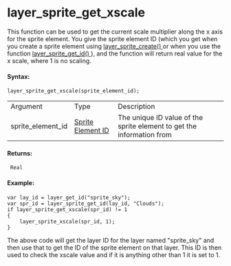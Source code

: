 # layer_sprite_get_xscale

This function can be used to get the current scale multiplier along the
x axis for the sprite element. You give the sprite element ID (which you
get when you create a sprite element using [ layer_sprite_create()
](layer_sprite_create) or when you use the function [
layer_sprite_get_id() ](layer_sprite_get_id) ), and the function
will return real value for the x scale, where 1 is no scaling.

#### Syntax:

``` gml
layer_sprite_get_xscale(sprite_element_id);
```

|                   |                                                                                                                                        |                                                                       |
|-------------------|----------------------------------------------------------------------------------------------------------------------------------------|-----------------------------------------------------------------------|
| Argument          | Type                                                                                                                                   | Description                                                           |
| sprite_element_id |  [Sprite Element ID](../../../../../../GameMaker_Language/GML_Reference/Asset_Management/Rooms/Sprite_Layers/layer_sprite_get_id)  | The unique ID value of the sprite element to get the information from |

#### Returns:

``` gml
 Real
```

#### Example:

``` gml
var lay_id = layer_get_id("sprite_sky");
var spr_id = layer_sprite_get_id(lay_id, "Clouds");
if layer_sprite_get_xscale(spr_id) != 1
{
    layer_sprite_xscale(spr_id, 1);
}
```

The above code will get the layer ID for the layer named "sprite_sky"
and then use that to get the ID of the sprite element on that layer.
This ID is then used to check the xscale value and if it is anything
other than 1 it is set to 1.
